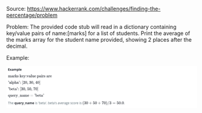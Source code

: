 Source: https://www.hackerrank.com/challenges/finding-the-percentage/problem

Problem: The provided code stub will read in a dictionary containing key/value pairs of name:[marks] for a list of students. Print the average of the marks array for the student name provided, showing 2 places after the decimal.

Example: 

![](2022-07-28-14-38-43.png)